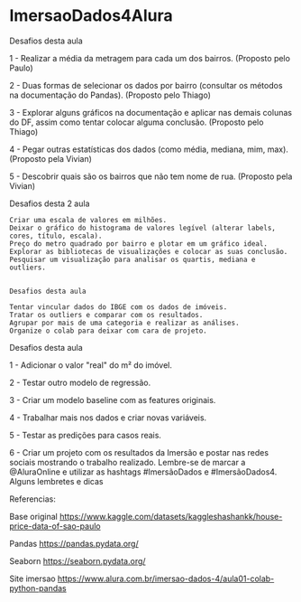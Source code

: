 # ImersaoDados4Alura


Desafios desta aula

1 - Realizar a média da metragem para cada um dos bairros. (Proposto pelo Paulo)

2 - Duas formas de selecionar os dados por bairro (consultar os métodos na documentação do Pandas). (Proposto pelo Thiago)

3 - Explorar alguns gráficos na documentação e aplicar nas demais colunas do DF, assim como tentar colocar alguma conclusão. (Proposto pelo Thiago)

4 - Pegar outras estatísticas dos dados (como média, mediana, mim, max). (Proposto pela Vivian)

5 - Descobrir quais são os bairros que não tem nome de rua. (Proposto pela Vivian)



Desafios desta 2 aula

    Criar uma escala de valores em milhões.
    Deixar o gráfico do histograma de valores legível (alterar labels, cores, título, escala).
    Preço do metro quadrado por bairro e plotar em um gráfico ideal.
    Explorar as bibliotecas de visualizações e colocar as suas conclusão.
    Pesquisar um visualização para analisar os quartis, mediana e outliers.
    
    
    Desafios desta aula

    Tentar vincular dados do IBGE com os dados de imóveis.
    Tratar os outliers e comparar com os resultados.
    Agrupar por mais de uma categoria e realizar as análises.
    Organize o colab para deixar com cara de projeto.
    
 Desafios desta aula

1 - Adicionar o valor "real" do m² do imóvel.

2 - Testar outro modelo de regressão.

3 - Criar um modelo baseline com as features originais.

4 - Trabalhar mais nos dados e criar novas variáveis.

5 - Testar as predições para casos reais.

6 - Criar um projeto com os resultados da Imersão e postar nas redes sociais mostrando o trabalho realizado. Lembre-se de marcar a @AluraOnline e utilizar as hashtags #ImersãoDados e #ImersãoDados4.
Alguns lembretes e dicas

Referencias:

Base original
https://www.kaggle.com/datasets/kaggleshashankk/house-price-data-of-sao-paulo

Pandas
https://pandas.pydata.org/

Seaborn
https://seaborn.pydata.org/

Site imersao
https://www.alura.com.br/imersao-dados-4/aula01-colab-python-pandas
   
